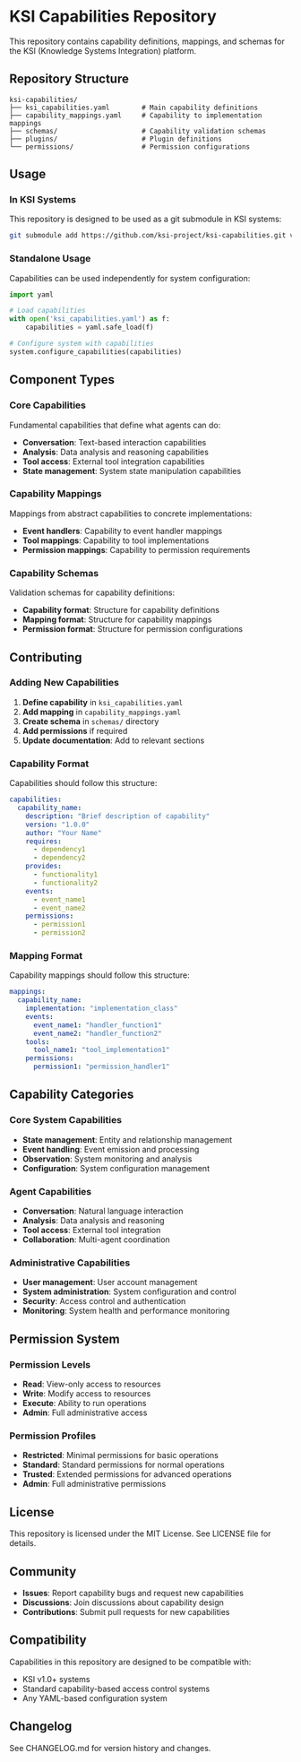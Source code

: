 # KSI Capabilities Repository

This repository contains capability definitions, mappings, and schemas for the KSI (Knowledge Systems Integration) platform.

## Repository Structure

```
ksi-capabilities/
├── ksi_capabilities.yaml        # Main capability definitions
├── capability_mappings.yaml     # Capability to implementation mappings
├── schemas/                     # Capability validation schemas
├── plugins/                     # Plugin definitions
└── permissions/                 # Permission configurations
```

## Usage

### In KSI Systems

This repository is designed to be used as a git submodule in KSI systems:

```bash
git submodule add https://github.com/ksi-project/ksi-capabilities.git var/lib/capabilities
```

### Standalone Usage

Capabilities can be used independently for system configuration:

```python
import yaml

# Load capabilities
with open('ksi_capabilities.yaml') as f:
    capabilities = yaml.safe_load(f)

# Configure system with capabilities
system.configure_capabilities(capabilities)
```

## Component Types

### Core Capabilities
Fundamental capabilities that define what agents can do:
- **Conversation**: Text-based interaction capabilities
- **Analysis**: Data analysis and reasoning capabilities
- **Tool access**: External tool integration capabilities
- **State management**: System state manipulation capabilities

### Capability Mappings
Mappings from abstract capabilities to concrete implementations:
- **Event handlers**: Capability to event handler mappings
- **Tool mappings**: Capability to tool implementations
- **Permission mappings**: Capability to permission requirements

### Capability Schemas
Validation schemas for capability definitions:
- **Capability format**: Structure for capability definitions
- **Mapping format**: Structure for capability mappings
- **Permission format**: Structure for permission configurations

## Contributing

### Adding New Capabilities

1. **Define capability** in `ksi_capabilities.yaml`
2. **Add mapping** in `capability_mappings.yaml`
3. **Create schema** in `schemas/` directory
4. **Add permissions** if required
5. **Update documentation**: Add to relevant sections

### Capability Format

Capabilities should follow this structure:

```yaml
capabilities:
  capability_name:
    description: "Brief description of capability"
    version: "1.0.0"
    author: "Your Name"
    requires:
      - dependency1
      - dependency2
    provides:
      - functionality1
      - functionality2
    events:
      - event_name1
      - event_name2
    permissions:
      - permission1
      - permission2
```

### Mapping Format

Capability mappings should follow this structure:

```yaml
mappings:
  capability_name:
    implementation: "implementation_class"
    events:
      event_name1: "handler_function1"
      event_name2: "handler_function2"
    tools:
      tool_name1: "tool_implementation1"
    permissions:
      permission1: "permission_handler1"
```

## Capability Categories

### Core System Capabilities
- **State management**: Entity and relationship management
- **Event handling**: Event emission and processing
- **Observation**: System monitoring and analysis
- **Configuration**: System configuration management

### Agent Capabilities
- **Conversation**: Natural language interaction
- **Analysis**: Data analysis and reasoning
- **Tool access**: External tool integration
- **Collaboration**: Multi-agent coordination

### Administrative Capabilities
- **User management**: User account management
- **System administration**: System configuration and control
- **Security**: Access control and authentication
- **Monitoring**: System health and performance monitoring

## Permission System

### Permission Levels
- **Read**: View-only access to resources
- **Write**: Modify access to resources
- **Execute**: Ability to run operations
- **Admin**: Full administrative access

### Permission Profiles
- **Restricted**: Minimal permissions for basic operations
- **Standard**: Standard permissions for normal operations
- **Trusted**: Extended permissions for advanced operations
- **Admin**: Full administrative permissions

## License

This repository is licensed under the MIT License. See LICENSE file for details.

## Community

- **Issues**: Report capability bugs and request new capabilities
- **Discussions**: Join discussions about capability design
- **Contributions**: Submit pull requests for new capabilities

## Compatibility

Capabilities in this repository are designed to be compatible with:
- KSI v1.0+ systems
- Standard capability-based access control systems
- Any YAML-based configuration system

## Changelog

See CHANGELOG.md for version history and changes.